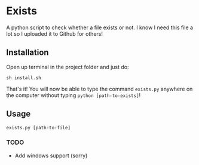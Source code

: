 # Exists
A python script to check whether a file exists or not. I know I need this file a lot so I uploaded it to Github for others!

## Installation
Open up terminal in the project folder and just do:

```sh install.sh```

That's it! You will now be able to type the command `exists.py` anywhere on the computer without typing `python [path-to-exists]`!

## Usage

`exists.py [path-to-file]`


### TODO

- Add windows support (sorry)